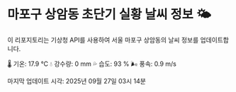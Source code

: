 
# 마포구 상암동 초단기 실황 날씨 정보 🌤️

이 리포지토리는 기상청 API를 사용하여 서울 마포구 상암동의 날씨 정보를 업데이트합니다. 

🌡️ 기온: 17.9 ℃
💧 강수량: 0 mm
💦 습도: 93 %
🌬️ 풍속: 0.9 m/s

마지막 업데이트 시각: 2025년 09월 27일 03시 14분    
